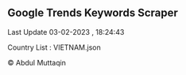

## Google Trends Keywords Scraper 
 
Last Update 03-02-2023 , 18:24:43

Country List :
VIETNAM.json



© Abdul Muttaqin 
